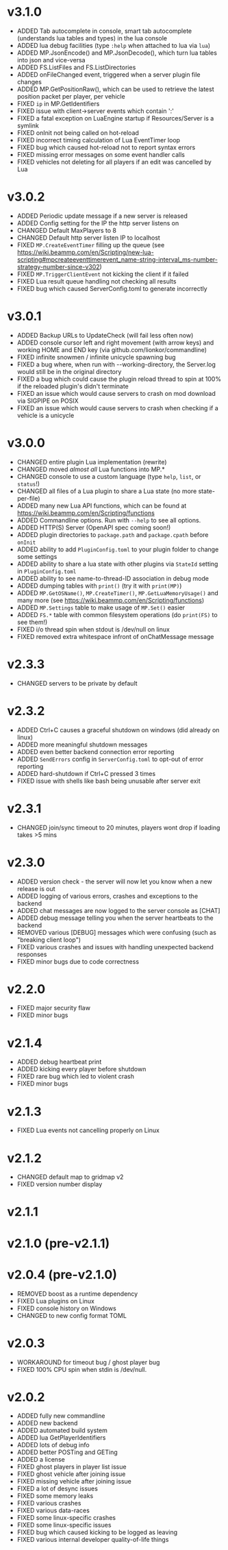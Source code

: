 
# v3.1.0

- ADDED Tab autocomplete in console, smart tab autocomplete (understands lua tables and types) in the lua console
- ADDED lua debug facilities (type `:help` when attached to lua via `lua`)
- ADDED MP.JsonEncode() and MP.JsonDecode(), which turn lua tables into json and vice-versa
- ADDED FS.ListFiles and FS.ListDirectories
- ADDED onFileChanged event, triggered when a server plugin file changes
- ADDED MP.GetPositionRaw(), which can be used to retrieve the latest position packet per player, per vehicle
- FIXED `ip` in MP.GetIdentifiers
- FIXED issue with client->server events which contain ':'
- FIXED a fatal exception on LuaEngine startup if Resources/Server is a symlink
- FIXED onInit not being called on hot-reload
- FIXED incorrect timing calculation of Lua EventTimer loop
- FIXED bug which caused hot-reload not to report syntax errors
- FIXED missing error messages on some event handler calls
- FIXED vehicles not deleting for all players if an edit was cancelled by Lua

# v3.0.2

- ADDED Periodic update message if a new server is released
- ADDED Config setting for the IP the http server listens on
- CHANGED Default MaxPlayers to 8
- CHANGED Default http server listen IP to localhost
- FIXED `MP.CreateEventTimer` filling up the queue (see <https://wiki.beammp.com/en/Scripting/new-lua-scripting#mpcreateeventtimerevent_name-string-interval_ms-number-strategy-number-since-v302>)
- FIXED `MP.TriggerClientEvent` not kicking the client if it failed
- FIXED Lua result queue handling not checking all results
- FIXED bug which caused ServerConfig.toml to generate incorrectly

# v3.0.1

- ADDED Backup URLs to UpdateCheck (will fail less often now)
- ADDED console cursor left and right movement (with arrow keys) and working HOME and END key (via github.com/lionkor/commandline)
- FIXED infinite snowmen / infinite unicycle spawning bug
- FIXED a bug where, when run with --working-directory, the Server.log would still be in the original directory
- FIXED a bug which could cause the plugin reload thread to spin at 100% if the reloaded plugin's didn't terminate
- FIXED an issue which would cause servers to crash on mod download via SIGPIPE on POSIX
- FIXED an issue which would cause servers to crash when checking if a vehicle is a unicycle

# v3.0.0

- CHANGED entire plugin Lua implementation (rewrite)
- CHANGED moved *almost all* Lua functions into MP.\*
- CHANGED console to use a custom language (type `help`, `list`, or `status`!)
- CHANGED all files of a Lua plugin to share a Lua state (no more state-per-file)
- ADDED many new Lua API functions, which can be found at <https://wiki.beammp.com/en/Scripting/functions>
- ADDED Commandline options. Run with `--help` to see all options.
- ADDED HTTP(S) Server (OpenAPI spec coming soon!)
- ADDED plugin directories to `package.path` and `package.cpath` before `onInit`
- ADDED ability to add `PluginConfig.toml` to your plugin folder to change some settings
- ADDED ability to share a lua state with other plugins via `StateId` setting in `PluginConfig.toml`
- ADDED ability to see name-to-thread-ID association in debug mode
- ADDED dumping tables with `print()` (try it with `print(MP)`)
- ADDED `MP.GetOSName()`, `MP.CreateTimer()`, `MP.GetLuaMemoryUsage()` and many more (see <https://wiki.beammp.com/en/Scripting/functions>)
- ADDED `MP.Settings` table to make usage of `MP.Set()` easier
- ADDED `FS.*` table with common filesystem operations (do `print(FS)` to see them!)
- FIXED i/o thread spin when stdout is /dev/null on linux
- FIXED removed extra whitespace infront of onChatMessage message

# v2.3.3

- CHANGED servers to be private by default

# v2.3.2

- ADDED Ctrl+C causes a graceful shutdown on windows (did already on linux)
- ADDED more meaningful shutdown messages
- ADDED even better backend connection error reporting
- ADDED `SendErrors` config in `ServerConfig.toml` to opt-out of error reporting
- ADDED hard-shutdown if Ctrl+C pressed 3 times
- FIXED issue with shells like bash being unusable after server exit

# v2.3.1

- CHANGED join/sync timeout to 20 minutes, players wont drop if loading takes >5 mins

# v2.3.0

- ADDED version check - the server will now let you know when a new release is out
- ADDED logging of various errors, crashes and exceptions to the backend
- ADDED chat messages are now logged to the server console as [CHAT]
- ADDED debug message telling you when the server heartbeats to the backend
- REMOVED various [DEBUG] messages which were confusing (such as "breaking client loop")
- FIXED various crashes and issues with handling unexpected backend responses
- FIXED minor bugs due to code correctness

# v2.2.0

- FIXED major security flaw
- FIXED minor bugs

# v2.1.4

- ADDED debug heartbeat print
- ADDED kicking every player before shutdown
- FIXED rare bug which led to violent crash
- FIXED minor bugs

# v2.1.3

- FIXED Lua events not cancelling properly on Linux

# v2.1.2

- CHANGED default map to gridmap v2
- FIXED version number display

# v2.1.1
# v2.1.0 (pre-v2.1.1)
# v2.0.4 (pre-v2.1.0)

- REMOVED boost as a runtime dependency
- FIXED Lua plugins on Linux
- FIXED console history on Windows
- CHANGED to new config format TOML

# v2.0.3

- WORKAROUND for timeout bug / ghost player bug
- FIXED 100% CPU spin when stdin is /dev/null.

# v2.0.2

- ADDED fully new commandline
- ADDED new backend
- ADDED automated build system
- ADDED lua GetPlayerIdentifiers
- ADDED lots of debug info
- ADDED better POSTing and GETing
- ADDED a license
- FIXED ghost players in player list issue
- FIXED ghost vehicle after joining issue
- FIXED missing vehicle after joining issue
- FIXED a lot of desync issues
- FIXED some memory leaks
- FIXED various crashes
- FIXED various data-races
- FIXED some linux-specific crashes
- FIXED some linux-specific issues
- FIXED bug which caused kicking to be logged as leaving
- FIXED various internal developer quality-of-life things
